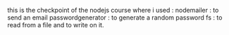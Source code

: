 this is the checkpoint of the nodejs course where i used : 
nodemailer : to send an email 
passwordgenerator : to generate a random password
fs : to read from a file and to write on it.
